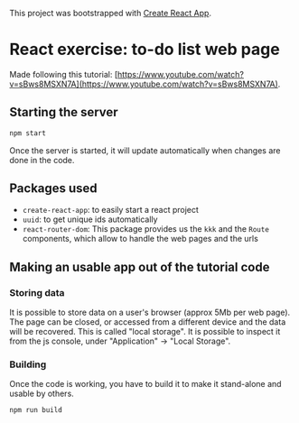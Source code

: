 This project was bootstrapped with [Create React App](https://github.com/facebook/create-react-app).

# React exercise: to-do list web page

Made following this tutorial: [https://www.youtube.com/watch?v=sBws8MSXN7A](https://www.youtube.com/watch?v=sBws8MSXN7A).

## Starting the server

```bash
npm start
```

Once the server is started, it will update automatically when changes are done in the code.

## Packages used

- `create-react-app`: to easily start a react project
- `uuid`: to get unique ids automatically
- `react-router-dom`: This package provides us the `kkk` and the `Route` components, which allow to handle the web pages and the urls

## Making an usable app out of the tutorial code

### Storing data

It is possible to store data on a user's browser (approx 5Mb per web page). The page can be closed, or accessed from a different device and the data will be recovered. This is called "local storage". It is possible to inspect it from the js console, under "Application" -> "Local Storage".

### Building

Once the code is working, you have to build it to make it stand-alone and usable by others.

```bash
npm run build
```